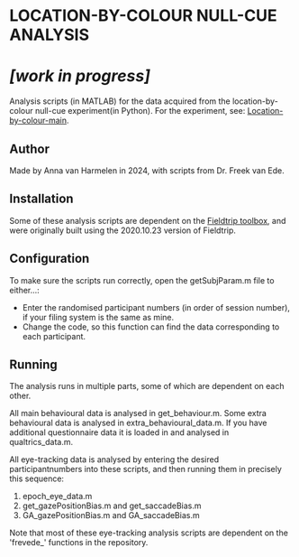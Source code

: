 # LOCATION-BY-COLOUR NULL-CUE ANALYSIS 

# ***[work in progress]***

Analysis scripts (in MATLAB) for the data acquired from the location-by-colour null-cue experiment(in Python). For the experiment, see: [Location-by-colour-main](https://github.com/annavanharmelen/Location-by-colour-null-cue-experiment).

## Author
Made by Anna van Harmelen in 2024, with scripts from Dr. Freek van Ede.

## Installation
Some of these analysis scripts are dependent on the [Fieldtrip toolbox](https://www.fieldtriptoolbox.org), and were originally built using the 2020.10.23 version of Fieldtrip.

## Configuration
To make sure the scripts run correctly, open the getSubjParam.m file to either...:
- Enter the randomised participant numbers (in order of session number), if your filing system is the same as mine.
- Change the code, so this function can find the data corresponding to each participant.

## Running
The analysis runs in multiple parts, some of which are dependent on each other.

All main behavioural data is analysed in get_behaviour.m. Some extra behavioural data is analysed in extra_behavioural_data.m. If you have additional questionnaire data it is loaded in and analysed in qualtrics_data.m.

All eye-tracking data is analysed by entering the desired participantnumbers into these scripts, and then running them in precisely this sequence:
1. epoch_eye_data.m
2. get_gazePositionBias.m and get_saccadeBias.m
3. GA_gazePositionBias.m and GA_saccadeBias.m

Note that most of these eye-tracking analysis scripts are dependent on the 'frevede_' functions in the repository.
